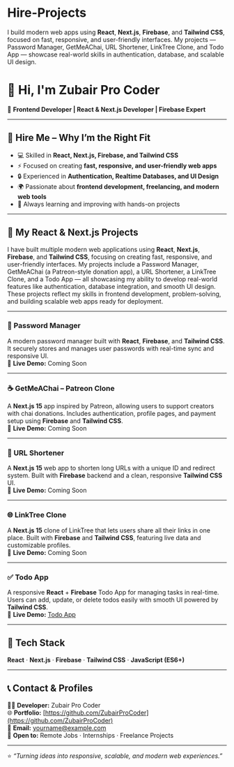 # Hire-Projects
I build modern web apps using **React**, **Next.js**, **Firebase**, and **Tailwind CSS**, focused on fast, responsive, and user-friendly interfaces. My projects — Password Manager, GetMeAChai, URL Shortener, LinkTree Clone, and Todo App — showcase real-world skills in authentication, database, and scalable UI design.
# 👋 Hi, I'm Zubair Pro Coder

🚀 **Frontend Developer | React & Next.js Developer | Firebase Expert**

---

## 💼 Hire Me – Why I’m the Right Fit

- 💻 Skilled in **React, Next.js, Firebase, and Tailwind CSS**  
- ⚡ Focused on creating **fast, responsive, and user-friendly web apps**  
- 🔒 Experienced in **Authentication, Realtime Databases, and UI Design**  
- 🌍 Passionate about **frontend development, freelancing, and modern web tools**  
- 🚀 Always learning and improving with hands-on projects  

---

## 🧩 My React & Next.js Projects

I have built multiple modern web applications using **React**, **Next.js**, **Firebase**, and **Tailwind CSS**, focusing on creating fast, responsive, and user-friendly interfaces. My projects include a Password Manager, GetMeAChai (a Patreon-style donation app), a URL Shortener, a LinkTree Clone, and a Todo App — all showcasing my ability to develop real-world features like authentication, database integration, and smooth UI design. These projects reflect my skills in frontend development, problem-solving, and building scalable web apps ready for deployment.

---

### 🔐 Password Manager
A modern password manager built with **React**, **Firebase**, and **Tailwind CSS**. It securely stores and manages user passwords with real-time sync and responsive UI.  
🔗 **Live Demo:** Coming Soon  

---

### ☕ GetMeAChai – Patreon Clone
A **Next.js 15** app inspired by Patreon, allowing users to support creators with chai donations. Includes authentication, profile pages, and payment setup using **Firebase** and **Tailwind CSS**.  
🔗 **Live Demo:** Coming Soon  

---

### 🔗 URL Shortener
A **Next.js 15** web app to shorten long URLs with a unique ID and redirect system. Built with **Firebase** backend and a clean, responsive **Tailwind CSS** UI.  
🔗 **Live Demo:** Coming Soon  

---

### 🌐 LinkTree Clone
A **Next.js 15** clone of LinkTree that lets users share all their links in one place. Built with **Firebase** and **Tailwind CSS**, featuring live data and customizable profiles.  
🔗 **Live Demo:** Coming Soon  

---

### ✅ Todo App
A responsive **React** + **Firebase** Todo App for managing tasks in real-time. Users can add, update, or delete todos easily with smooth UI powered by **Tailwind CSS**.  
🔗 **Live Demo:** [Todo App](https://todo-app-created-by-zubaircoder.netlify.app/)  

---

## 🧠 Tech Stack
**React** · **Next.js** · **Firebase** · **Tailwind CSS** · **JavaScript (ES6+)**  

---

## 📞 Contact & Profiles

👨‍💻 **Developer:** Zubair Pro Coder  
🌐 **Portfolio:** [https://github.com/ZubairProCoder](https://github.com/ZubairProCoder)  
📧 **Email:** yourname@example.com  
💬 **Open to:** Remote Jobs · Internships · Freelance Projects  

---

⭐ _“Turning ideas into responsive, scalable, and modern web experiences.”_  

